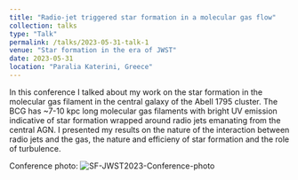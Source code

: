 ```yaml
---
title: "Radio-jet triggered star formation in a molecular gas flow"
collection: talks
type: "Talk"
permalink: /talks/2023-05-31-talk-1
venue: "Star formation in the era of JWST"
date: 2023-05-31
location: "Paralia Katerini, Greece"
---
```


In this conference I talked about my work on the star formation in the molecular gas filament in the central galaxy of the Abell 1795 cluster. The BCG has ~7-10 kpc long molecular gas filaments with bright UV emission indicative of star formation wrapped around radio jets emanating from the central AGN. I presented my results on the nature of the interaction between radio jets and the gas, the nature and efficieny of star formation and the role of turbulence.

Conference photo:
![SF-JWST2023-Conference-photo](../images/AllConference.jpg)
